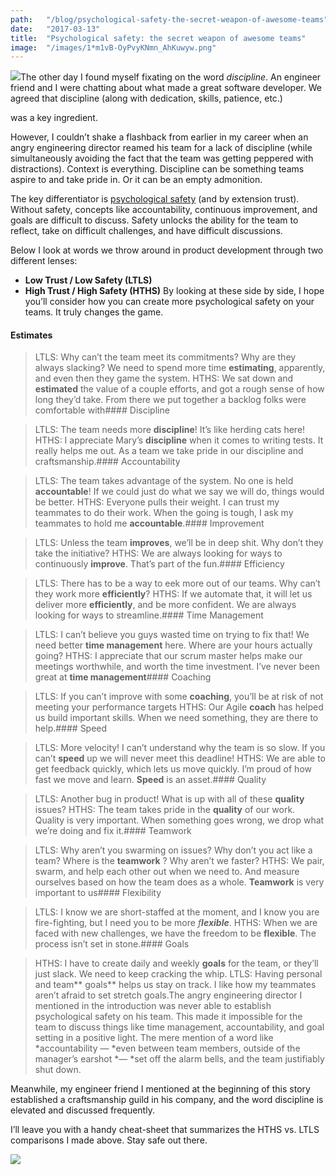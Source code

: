 ```yaml
---
path:	"/blog/psychological-safety-the-secret-weapon-of-awesome-teams"
date:	"2017-03-13"
title:	"Psychological safety: the secret weapon of awesome teams"
image:	"/images/1*m1vB-OyPvyKNmn_AhKuwyw.png"
---
```


![](/images/1*m1vB-OyPvyKNmn_AhKuwyw.png)The other day I found myself fixating on the word *discipline*. An engineer friend and I were chatting about what made a great software developer. We agreed that discipline (along with dedication, skills, patience, etc.)

 was a key ingredient.

However, I couldn’t shake a flashback from earlier in my career when an angry engineering director reamed his team for a lack of discipline (while simultaneously avoiding the fact that the team was getting peppered with distractions). Context is everything. Discipline can be something teams aspire to and take pride in. Or it can be an empty admonition.

The key differentiator is [psychological safety](https://www.nytimes.com/2016/02/28/magazine/what-google-learned-from-its-quest-to-build-the-perfect-team.html?_r=0) (and by extension trust). Without safety, concepts like accountability, continuous improvement, and goals are difficult to discuss. Safety unlocks the ability for the team to reflect, take on difficult challenges, and have difficult discussions.

Below I look at words we throw around in product development through two different lenses:

* **Low Trust / Low Safety (LTLS)**
* **High Trust / High Safety (HTHS)**
By looking at these side by side, I hope you’ll consider how you can create more psychological safety on your teams. It truly changes the game.

#### Estimates


> LTLS: Why can’t the team meet its commitments? Why are they always slacking? We need to spend more time **estimating**, apparently, and even then they game the system.
> HTHS: We sat down and **estimated** the value of a couple efforts, and got a rough sense of how long they’d take. From there we put together a backlog folks were comfortable with#### Discipline


> LTLS: The team needs more **discipline**! It’s like herding cats here!
> HTHS: I appreciate Mary’s **discipline** when it comes to writing tests. It really helps me out. As a team we take pride in our discipline and craftsmanship.#### Accountability


> LTLS: The team takes advantage of the system. No one is held **accountable**! If we could just do what we say we will do, things would be better.
> HTHS: Everyone pulls their weight. I can trust my teammates to do their work. When the going is tough, I ask my teammates to hold me **accountable**.#### Improvement


> LTLS: Unless the team **improves**, we’ll be in deep shit. Why don’t they take the initiative?
> HTHS: We are always looking for ways to continuously **improve**. That’s part of the fun.#### Efficiency


> LTLS: There has to be a way to eek more out of our teams. Why can’t they work more **efficiently**?
> HTHS: If we automate that, it will let us deliver more **efficiently**, and be more confident. We are always looking for ways to streamline.#### Time Management


> LTLS: I can’t believe you guys wasted time on trying to fix that! We need better **time management** here. Where are your hours actually going?
> HTHS: I appreciate that our scrum master helps make our meetings worthwhile, and worth the time investment. I’ve never been great at **time management**#### Coaching


> LTLS: If you can’t improve with some **coaching**, you’ll be at risk of not meeting your performance targets
> HTHS: Our Agile **coach** has helped us build important skills. When we need something, they are there to help.#### Speed


> LTLS: More velocity! I can’t understand why the team is so slow. If you can’t **speed** up we will never meet this deadline!
> HTHS: We are able to get feedback quickly, which lets us move quickly. I’m proud of how fast we move and learn. **Speed** is an asset.#### Quality


> LTLS: Another bug in product! What is up with all of these **quality** issues?
> HTHS: The team takes pride in the **quality** of our work. Quality is very important. When something goes wrong, we drop what we’re doing and fix it.#### Teamwork


> LTLS: Why aren’t you swarming on issues? Why don’t you act like a team? Where is the **teamwork** ? Why aren’t we faster?
> HTHS: We pair, swarm, and help each other out when we need to. And measure ourselves based on how the team does as a whole. **Teamwork** is very important to us#### Flexibility


> LTLS: I know we are short-staffed at the moment, and I know you are fire-fighting, but I need you to be more *f****lexible***.
> HTHS: When we are faced with new challenges, we have the freedom to be **flexible**. The process isn’t set in stone.#### Goals


> HTHS: I have to create daily and weekly **goals** for the team, or they’ll just slack. We need to keep cracking the whip.
> LTLS: Having personal and team** goals** helps us stay on track. I like how my teammates aren’t afraid to set stretch goals.The angry engineering director I mentioned in the introduction was never able to establish psychological safety on his team. This made it impossible for the team to discuss things like time management, accountability, and goal setting in a positive light. The mere mention of a word like *accountability — *even between team members, outside of the manager’s earshot *— *set off the alarm bells, and the team justifiably shut down.

Meanwhile, my engineer friend I mentioned at the beginning of this story established a craftsmanship guild in his company, and the word discipline is elevated and discussed frequently.

I’ll leave you with a handy cheat-sheet that summarizes the HTHS vs. LTLS comparisons I made above. Stay safe out there.

![](/images/1*qQ2lKrHTdxR7O_a0RM9mrw.png)